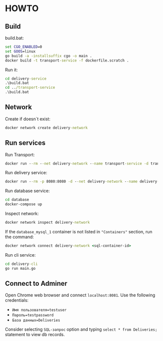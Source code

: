# HOWTO

## Build

build.bat:

```cmd
set CGO_ENABLED=0
set GOOS=linux
go build -a -installsuffix cgo -o main .
docker build -t transport-service -f dockerfile.scratch .
```

Run it:
```cmd
cd delivery-service
.\build.bat
cd ../transport-service
.\build.bat
```

## Network

Create if doesn`t exist:

```cmd
docker network create delivery-network
```

## Run services

Run Transport:

```cmd
docker run --rm --net delivery-network --name transport-service -d transport-service
```

Run delivery service:

```cmd
docker run --rm -p 8080:8080 -d --net delivery-network --name delivery-service delivery-service
```

Run database service:

```cmd
cd database
docker-compose up
```

Inspect network:
```cmd
docker network inspect delivery-network
```

If the `database_mysql_1` container is not listed in `"Containers"` section, run the command:
```cmd
docker network connect delivery-network <sql-container-id>
```

Run cli service:

```cmd
cd delivery-cli
go run main.go
```

## Connect to Adminer

Open Chrome web browser and connect `localhost:8081`.  Use the following credentials:

* `Имя пользователя=testuser`
* `Пароль=testpassword`
* `База данных=Deliveries`

Consider selecting `SQL-запрос` option and typing `select * from Deliveries;` statement to view db records.